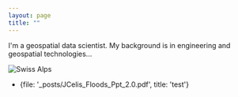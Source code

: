 ```yaml
---
layout: page
title: ""
---
```


I'm a geospatial data scientist. My background is in engineering and geospatial technologies...

![Swiss Alps](https://user-images.githubusercontent.com/4943215/55412536-edbba180-5567-11e9-9c70-6d33bca3f8ed.jpg)

  - {file: '_posts/JCelis_Floods_Ppt_2.0.pdf', title: 'test'}
